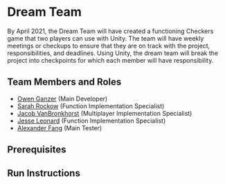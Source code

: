 # Dream Team

By April 2021, the Dream Team will have created a functioning Checkers game that two players can use with Unity. The team will have weekly meetings or checkups to ensure that they are on track with the project, responsibilities, and deadlines. Using Unity, the dream team will break the project into checkpoints for which each member will have responsibility. 

## Team Members and Roles

* [Owen Ganzer](https://github.com/ganzero/CIS350-HW2-Ganzer) (Main Developer)
* [Sarah Rockow](https://github.com/srockow2000/CIS350-HW2-Rockow.git)   (Function Implementation Specialist)
* [Jacob VanBronkhorst](https://github.com/jakevbk/CIS350-HW2-VanBronkhorst.git) (Multiplayer Implementation Specialist)
* [Jesse Leonard](https://github.com/jesselnrd/CIS350-HW2-Leonard) (Function Implementation Specialist)
* [Alexander Fang](https://github.com/alexanderjfang/CIS350-HW2-FANG) (Main Tester)

## Prerequisites

## Run Instructions
